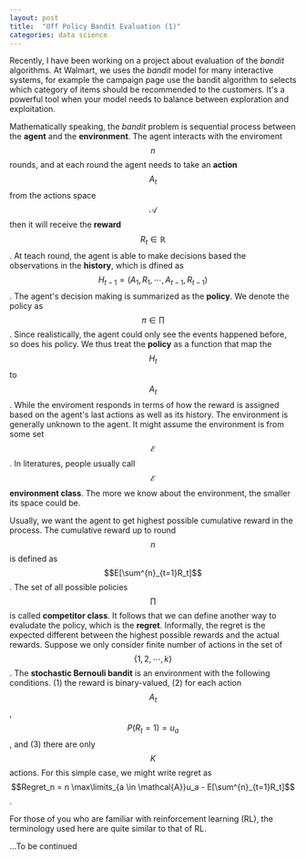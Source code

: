 ```yaml
---
layout: post
title:  "Off Policy Bandit Evaluation (1)"
categories: data science
---
```


Recently, I have been working on a project about evaluation of the _bandit_ algorithms. At Walmart, we uses the _bandit_ model for many interactive systems, for example the campaign page use the bandit algorithm to selects which category of items should be recommended to the customers. It's a powerful tool when your model needs to balance between exploration and exploitation. 

Mathematically speaking, the _bandit_ problem is sequential process between the __agent__ and the __environment__. The agent interacts with the enviroment $$n$$ rounds, and at each round the agent needs to take an __action__ $$A_t$$ from the actions space $$\mathcal{A}$$ then it will receive the __reward__ $$R_t \in \mathbb{R} $$. At teach round, the agent is able to make decisions based the observations in the __history__, which is dfined as $$H_{t-1} = (A_1, R_1, \cdots, A_{t-1}, R_{t-1})$$. The agent's decision making is summarized as the __policy__. We denote the policy as $$\pi \in \prod$$. Since realistically, the agent could only see the events happened before, so does his policy. We thus treat the __policy__ as a function that map the $$H_t$$ to $$A_t$$. While the enviroment responds in terms of how the reward is assigned based on the agent's last actions as well as its history. The environment is generally unknown to the agent. It might assume the environment is from some set $$\mathcal{E}$$. In literatures, people usually call $$\mathcal{E}$$ __environment class__. The more we know about the environment, the smaller its space could be. 

Usually, we want the agent to get highest possible cumulative reward in the process. The cumulative reward up to round $$n$$ is defined as $$E[\sum^{n}_{t=1}R_t]$$. The set of all possible policies $$\prod$$ is called __competitor class__. It follows that we can define another way to evaludate the policy, which is the __regret__. Informally, the regret is the expected different between the highest possible rewards and the actual rewards. Suppose we only consider finite number of actions in the set of $$\{1, 2, \cdots, k\}$$. The __stochastic Bernouli bandit__ is an environment with the following conditions. (1) the reward is binary-valued, (2) for each action $$A_t$$,  $$P(R_t=1) = u_a$$, and (3) there are only $$K$$ actions. For this simple case, we might write regret as $$Regret_n = n \max\limits_{a \in \mathcal{A}}u_a - E[\sum^{n}_{t=1}R_t]$$.

For those of you who are familiar with reinforcement learning (RL), the terminology used here are quite similar to that of RL. 


...To be continued